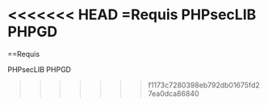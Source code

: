 <<<<<<< HEAD
=Requis
PHPsecLIB
PHPGD
=======
==Requis


PHPsecLIB
PHPGD
>>>>>>> f1173c7280398eb792db01675fd27ea0dca86840
